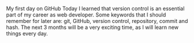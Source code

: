 My first day on GitHub Today I learned that version control is an essential part of my career as web developer. Some keywords that I should remember for later are: git, GitHub, version control, repository, commit and hash. The next 3 months will be a very exciting time, as I will learn new things every day.
